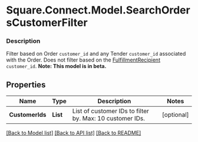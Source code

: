 # Square.Connect.Model.SearchOrdersCustomerFilter

### Description

Filter based on Order `customer_id` and any Tender `customer_id` associated with the Order. Does not filter based on the [FulfillmentRecipient](#type-orderfulfillmentrecipient) `customer_id`.
**Note: This model is in beta.**

## Properties

Name | Type | Description | Notes
------------ | ------------- | ------------- | -------------
**CustomerIds** | **List<string>** | List of customer IDs to filter by.  Max: 10 customer IDs. | [optional] 



[[Back to Model list]](../README.md#documentation-for-models) [[Back to API list]](../README.md#documentation-for-api-endpoints) [[Back to README]](../README.md)

